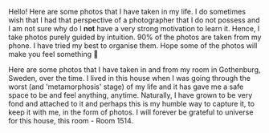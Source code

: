 Hello! Here are some photos that I have taken in my life. I do sometimes wish that I had that perspective of a photographer that I do not possess and I am not sure why do I **not** have a very strong motivation to learn it. Hence, I take photos purely guided by intuition. 90% of the photos are taken from my phone. I have tried my best to organise them. Hope some of the photos will make you feel something 🙂

Here are some photos that I have taken in and from my room in Gothenburg, Sweden, over the time. I lived in this house when I was going through the worst (and 'metamorphosis' stage) of my life and it has gave me a safe space to be and feel anything, anytime. Naturally, I have grown to be very fond and attached to it and perhaps this is my humble way to capture it, to keep it with me, in the form of photos. I will forever be grateful to universe for this house, this room - Room 1514.
